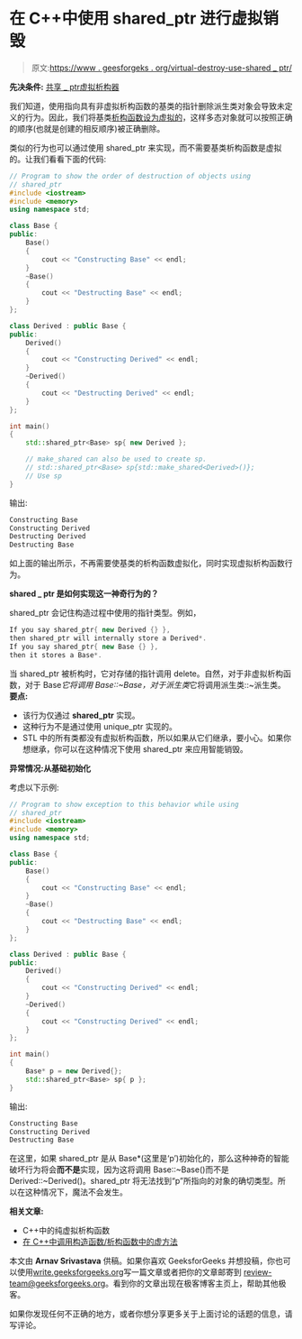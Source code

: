 # 在 C++中使用 shared_ptr 进行虚拟销毁

> 原文:[https://www . geesforgeks . org/virtual-destroy-use-shared _ ptr/](https://www.geeksforgeeks.org/virtual-destruction-using-shared_ptr/)

**先决条件:** [共享 _ ptr](https://www.geeksforgeeks.org/auto_ptr-unique_ptr-shared_ptr-weak_ptr-2/)[虚拟析构器](https://www.geeksforgeeks.org/virtual-destructor/)

我们知道，使用指向具有非虚拟析构函数的基类的指针删除派生类对象会导致未定义的行为。因此，我们将基类[析构函数设为虚拟的](https://www.geeksforgeeks.org/virtual-destructor/)，这样多态对象就可以按照正确的顺序(也就是创建的相反顺序)被正确删除。

类似的行为也可以通过使用 shared_ptr 来实现，而不需要基类析构函数是虚拟的。让我们看看下面的代码:

```cpp
// Program to show the order of destruction of objects using
// shared_ptr
#include <iostream>
#include <memory>
using namespace std;

class Base {
public:
    Base()
    {
        cout << "Constructing Base" << endl;
    }
    ~Base()
    {
        cout << "Destructing Base" << endl;
    }
};

class Derived : public Base {
public:
    Derived()
    {
        cout << "Constructing Derived" << endl;
    }
    ~Derived()
    {
        cout << "Destructing Derived" << endl;
    }
};

int main()
{
    std::shared_ptr<Base> sp{ new Derived };

    // make_shared can also be used to create sp.
    // std::shared_ptr<Base> sp{std::make_shared<Derived>()};
    // Use sp
}
```

输出:

```cpp
Constructing Base
Constructing Derived
Destructing Derived
Destructing Base

```

如上面的输出所示，不再需要使基类的析构函数虚拟化，同时实现虚拟析构函数行为。

**shared _ ptr 是如何实现这一神奇行为的？**

shared_ptr 会记住构造过程中使用的指针类型。例如，

```cpp
If you say shared_ptr{ new Derived {} },
then shared_ptr will internally store a Derived*. 
If you say shared_ptr{ new Base {} }, 
then it stores a Base*. 
```

当 shared_ptr 被析构时，它对存储的指针调用 delete。自然，对于非虚拟析构函数，对于 Base*它将调用 Base::~Base，对于派生类*它将调用派生类::~派生类。
**要点:**

*   该行为仅通过 **shared_ptr** 实现。
*   这种行为不是通过使用 unique_ptr 实现的。
*   STL 中的所有类都没有虚拟析构函数，所以如果从它们继承，要小心。如果你想继承，你可以在这种情况下使用 shared_ptr 来应用智能销毁。

**异常情况:从基础初始化**

考虑以下示例:

```cpp
// Program to show exception to this behavior while using
// shared_ptr
#include <iostream>
#include <memory>
using namespace std;

class Base {
public:
    Base()
    {
        cout << "Constructing Base" << endl;
    }
    ~Base()
    {
        cout << "Destructing Base" << endl;
    }
};

class Derived : public Base {
public:
    Derived()
    {
        cout << "Constructing Derived" << endl;
    }
    ~Derived()
    {
        cout << "Constructing Derived" << endl;
    }
};

int main()
{
    Base* p = new Derived{};
    std::shared_ptr<Base> sp{ p };
}
```

输出:

```cpp
Constructing Base
Constructing Derived
Destructing Base

```

在这里，如果 shared_ptr 是从 Base*(这里是‘p’)初始化的，那么这种神奇的智能破坏行为将会**而不是**实现，因为这将调用 Base::~Base()而不是 Derived::~Derived()。shared_ptr 将无法找到“p”所指向的对象的确切类型。所以在这种情况下，魔法不会发生。

**相关文章:**

*   C++中的纯虚拟析构函数
*   [在 C++中调用构造函数/析构函数中的虚方法](https://www.geeksforgeeks.org/calling-virtual-methods-in-constructordestructor-in-cpp/)

本文由 **Arnav Srivastava** 供稿。如果你喜欢 GeeksforGeeks 并想投稿，你也可以使用[write.geeksforgeeks.org](https://write.geeksforgeeks.org)写一篇文章或者把你的文章邮寄到 review-team@geeksforgeeks.org。看到你的文章出现在极客博客主页上，帮助其他极客。

如果你发现任何不正确的地方，或者你想分享更多关于上面讨论的话题的信息，请写评论。